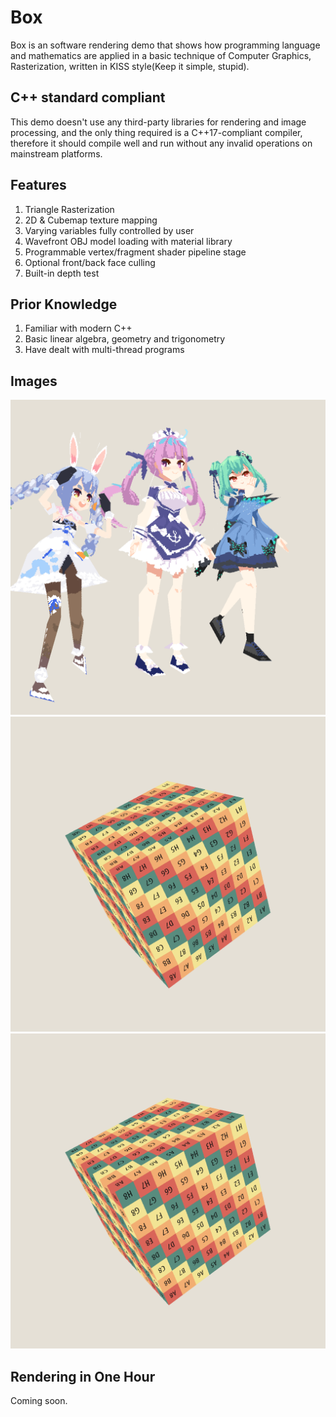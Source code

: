 # Box
Box is an software rendering demo that shows how programming language and mathematics are applied in a basic technique of Computer Graphics, Rasterization, written in KISS style(Keep it simple, stupid).

## C++ standard compliant
This demo doesn't use any third-party libraries for rendering and image processing, and the only thing required is a C++17-compliant compiler, therefore it should compile well and run without any invalid operations on mainstream platforms.

## Features
1. Triangle Rasterization
2. 2D & Cubemap texture mapping
3. Varying variables fully controlled by user
4. Wavefront OBJ model loading with material library
5. Programmable vertex/fragment shader pipeline stage
6. Optional front/back face culling
7. Built-in depth test

## Prior Knowledge
1. Familiar with modern C++
2. Basic linear algebra, geometry and trigonometry
3. Have dealt with multi-thread programs

## Images
![Image-1](images/image-1.png)
![Image-2](images/image-2.png)
![Image-3](images/image-3.png)

## Rendering in One Hour
Coming soon.
